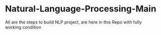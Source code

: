 # Natural-Language-Processing-Main
All are the steps to build NLP project, are here in this Repo with fully working condition
